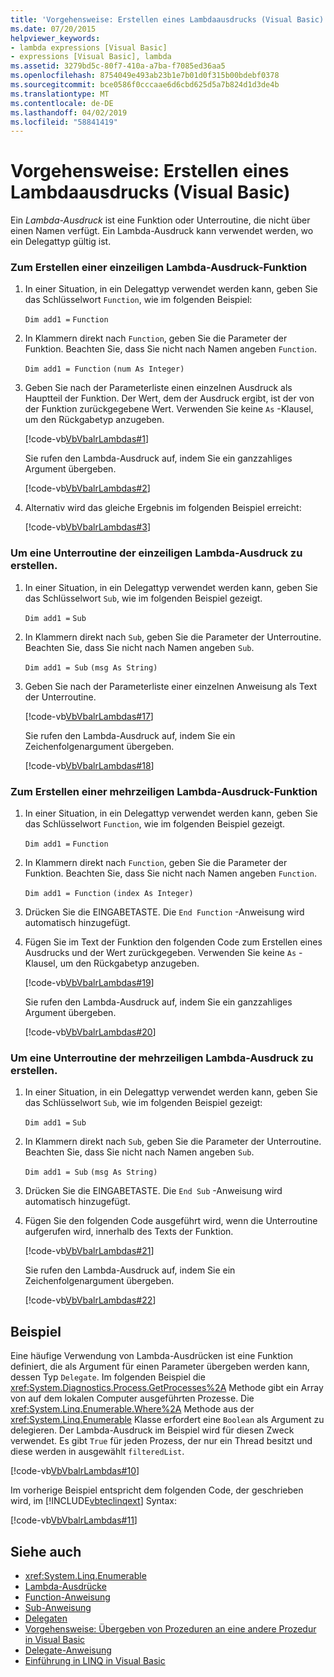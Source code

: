 ```yaml
---
title: 'Vorgehensweise: Erstellen eines Lambdaausdrucks (Visual Basic)'
ms.date: 07/20/2015
helpviewer_keywords:
- lambda expressions [Visual Basic]
- expressions [Visual Basic], lambda
ms.assetid: 3279bd5c-80f7-410a-a7ba-f7085ed36aa5
ms.openlocfilehash: 8754049e493ab23b1e7b01d0f315b00bdebf0378
ms.sourcegitcommit: bce0586f0cccaae6d6cbd625d5a7b824d1d3de4b
ms.translationtype: MT
ms.contentlocale: de-DE
ms.lasthandoff: 04/02/2019
ms.locfileid: "58841419"
---
```

# <a name="how-to-create-a-lambda-expression-visual-basic"></a>Vorgehensweise: Erstellen eines Lambdaausdrucks (Visual Basic)
Ein *Lambda-Ausdruck* ist eine Funktion oder Unterroutine, die nicht über einen Namen verfügt. Ein Lambda-Ausdruck kann verwendet werden, wo ein Delegattyp gültig ist.  
  
### <a name="to-create-a-single-line-lambda-expression-function"></a>Zum Erstellen einer einzeiligen Lambda-Ausdruck-Funktion  
  
1.  In einer Situation, in ein Delegattyp verwendet werden kann, geben Sie das Schlüsselwort `Function`, wie im folgenden Beispiel:  
  
     `Dim add1 =`   `Function`  
  
2.  In Klammern direkt nach `Function`, geben Sie die Parameter der Funktion. Beachten Sie, dass Sie nicht nach Namen angeben `Function`.  
  
     `Dim add1 = Function`   `(num As Integer)`  
  
3.  Geben Sie nach der Parameterliste einen einzelnen Ausdruck als Hauptteil der Funktion. Der Wert, dem der Ausdruck ergibt, ist der von der Funktion zurückgegebene Wert. Verwenden Sie keine `As` -Klausel, um den Rückgabetyp anzugeben.  
  
     [!code-vb[VbVbalrLambdas#1](~/samples/snippets/visualbasic/VS_Snippets_VBCSharp/VbVbalrLambdas/VB/Class1.vb#1)]  
  
     Sie rufen den Lambda-Ausdruck auf, indem Sie ein ganzzahliges Argument übergeben.  
  
     [!code-vb[VbVbalrLambdas#2](~/samples/snippets/visualbasic/VS_Snippets_VBCSharp/VbVbalrLambdas/VB/Class1.vb#2)]  
  
4.  Alternativ wird das gleiche Ergebnis im folgenden Beispiel erreicht:  
  
     [!code-vb[VbVbalrLambdas#3](~/samples/snippets/visualbasic/VS_Snippets_VBCSharp/VbVbalrLambdas/VB/Class1.vb#3)]  
  
### <a name="to-create-a-single-line-lambda-expression-subroutine"></a>Um eine Unterroutine der einzeiligen Lambda-Ausdruck zu erstellen.  
  
1.  In einer Situation, in ein Delegattyp verwendet werden kann, geben Sie das Schlüsselwort `Sub`, wie im folgenden Beispiel gezeigt.  
  
     `Dim add1 =`   `Sub`  
  
2.  In Klammern direkt nach `Sub`, geben Sie die Parameter der Unterroutine. Beachten Sie, dass Sie nicht nach Namen angeben `Sub`.  
  
     `Dim add1 = Sub`   `(msg As String)`  
  
3.  Geben Sie nach der Parameterliste einer einzelnen Anweisung als Text der Unterroutine.  
  
     [!code-vb[VbVbalrLambdas#17](~/samples/snippets/visualbasic/VS_Snippets_VBCSharp/VbVbalrLambdas/VB/Class1.vb#17)]  
  
     Sie rufen den Lambda-Ausdruck auf, indem Sie ein Zeichenfolgenargument übergeben.  
  
     [!code-vb[VbVbalrLambdas#18](~/samples/snippets/visualbasic/VS_Snippets_VBCSharp/VbVbalrLambdas/VB/Class1.vb#18)]  
  
### <a name="to-create-a-multiline-lambda-expression-function"></a>Zum Erstellen einer mehrzeiligen Lambda-Ausdruck-Funktion  
  
1.  In einer Situation, in ein Delegattyp verwendet werden kann, geben Sie das Schlüsselwort `Function`, wie im folgenden Beispiel gezeigt.  
  
     `Dim add1 =`   `Function`  
  
2.  In Klammern direkt nach `Function`, geben Sie die Parameter der Funktion. Beachten Sie, dass Sie nicht nach Namen angeben `Function`.  
  
     `Dim add1 = Function`   `(index As Integer)`  
  
3.  Drücken Sie die EINGABETASTE. Die `End Function` -Anweisung wird automatisch hinzugefügt.  
  
4.  Fügen Sie im Text der Funktion den folgenden Code zum Erstellen eines Ausdrucks und der Wert zurückgegeben. Verwenden Sie keine `As` -Klausel, um den Rückgabetyp anzugeben.  
  
     [!code-vb[VbVbalrLambdas#19](~/samples/snippets/visualbasic/VS_Snippets_VBCSharp/VbVbalrLambdas/VB/Class1.vb#19)]  
  
     Sie rufen den Lambda-Ausdruck auf, indem Sie ein ganzzahliges Argument übergeben.  
  
     [!code-vb[VbVbalrLambdas#20](~/samples/snippets/visualbasic/VS_Snippets_VBCSharp/VbVbalrLambdas/VB/Class1.vb#20)]  
  
### <a name="to-create-a-multiline-lambda-expression-subroutine"></a>Um eine Unterroutine der mehrzeiligen Lambda-Ausdruck zu erstellen.  
  
1.  In einer Situation, in ein Delegattyp verwendet werden kann, geben Sie das Schlüsselwort `Sub`, wie im folgenden Beispiel gezeigt:  
  
     `Dim add1 =`   `Sub`  
  
2.  In Klammern direkt nach `Sub`, geben Sie die Parameter der Unterroutine. Beachten Sie, dass Sie nicht nach Namen angeben `Sub`.  
  
     `Dim add1 = Sub`  `(msg As String)`  
  
3.  Drücken Sie die EINGABETASTE. Die `End Sub` -Anweisung wird automatisch hinzugefügt.  
  
4.  Fügen Sie den folgenden Code ausgeführt wird, wenn die Unterroutine aufgerufen wird, innerhalb des Texts der Funktion.  
  
     [!code-vb[VbVbalrLambdas#21](~/samples/snippets/visualbasic/VS_Snippets_VBCSharp/VbVbalrLambdas/VB/Class1.vb#21)]  
  
     Sie rufen den Lambda-Ausdruck auf, indem Sie ein Zeichenfolgenargument übergeben.  
  
     [!code-vb[VbVbalrLambdas#22](~/samples/snippets/visualbasic/VS_Snippets_VBCSharp/VbVbalrLambdas/VB/Class1.vb#22)]  
  
## <a name="example"></a>Beispiel  
 Eine häufige Verwendung von Lambda-Ausdrücken ist eine Funktion definiert, die als Argument für einen Parameter übergeben werden kann, dessen Typ `Delegate`. Im folgenden Beispiel die <xref:System.Diagnostics.Process.GetProcesses%2A> Methode gibt ein Array von auf dem lokalen Computer ausgeführten Prozesse. Die <xref:System.Linq.Enumerable.Where%2A> Methode aus der <xref:System.Linq.Enumerable> Klasse erfordert eine `Boolean` als Argument zu delegieren. Der Lambda-Ausdruck im Beispiel wird für diesen Zweck verwendet. Es gibt `True` für jeden Prozess, der nur ein Thread besitzt und diese werden in ausgewählt `filteredList`.  
  
 [!code-vb[VbVbalrLambdas#10](~/samples/snippets/visualbasic/VS_Snippets_VBCSharp/VbVbalrLambdas/VB/Class4.vb#10)]  
  
 Im vorherige Beispiel entspricht dem folgenden Code, der geschrieben wird, im [!INCLUDE[vbteclinqext](~/includes/vbteclinqext-md.md)] Syntax:  
  
 [!code-vb[VbVbalrLambdas#11](~/samples/snippets/visualbasic/VS_Snippets_VBCSharp/VbVbalrLambdas/VB/Class5.vb#11)]  
  
## <a name="see-also"></a>Siehe auch

- <xref:System.Linq.Enumerable>
- [Lambda-Ausdrücke](./lambda-expressions.md)
- [Function-Anweisung](../../../../visual-basic/language-reference/statements/function-statement.md)
- [Sub-Anweisung](../../../../visual-basic/language-reference/statements/sub-statement.md)
- [Delegaten](../../../../visual-basic/programming-guide/language-features/delegates/index.md)
- [Vorgehensweise: Übergeben von Prozeduren an eine andere Prozedur in Visual Basic](../../../../visual-basic/programming-guide/language-features/delegates/how-to-pass-procedures-to-another-procedure.md)
- [Delegate-Anweisung](../../../../visual-basic/language-reference/statements/delegate-statement.md)
- [Einführung in LINQ in Visual Basic](../../../../visual-basic/programming-guide/language-features/linq/introduction-to-linq.md)
